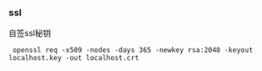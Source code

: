 ### ssl
自签ssl秘钥

     openssl req -x509 -nodes -days 365 -newkey rsa:2048 -keyout localhost.key -out localhost.crt